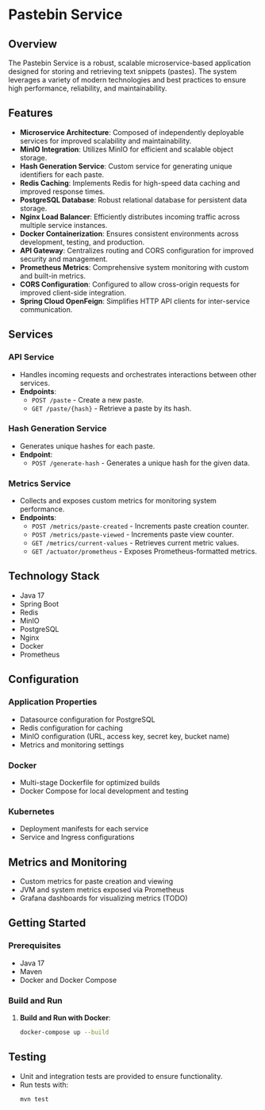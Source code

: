 # Pastebin Service

## Overview

The Pastebin Service is a robust, scalable microservice-based application designed for storing and retrieving text snippets (pastes). The system leverages a variety of modern technologies and best practices to ensure high performance, reliability, and maintainability.

## Features

- **Microservice Architecture**: Composed of independently deployable services for improved scalability and maintainability.
- **MinIO Integration**: Utilizes MinIO for efficient and scalable object storage.
- **Hash Generation Service**: Custom service for generating unique identifiers for each paste.
- **Redis Caching**: Implements Redis for high-speed data caching and improved response times.
- **PostgreSQL Database**: Robust relational database for persistent data storage.
- **Nginx Load Balancer**: Efficiently distributes incoming traffic across multiple service instances.
- **Docker Containerization**: Ensures consistent environments across development, testing, and production.
- **API Gateway**: Centralizes routing and CORS configuration for improved security and management.
- **Prometheus Metrics**: Comprehensive system monitoring with custom and built-in metrics.
- **CORS Configuration**: Configured to allow cross-origin requests for improved client-side integration.
- **Spring Cloud OpenFeign**: Simplifies HTTP API clients for inter-service communication.

## Services

### API Service
- Handles incoming requests and orchestrates interactions between other services.
- **Endpoints**:
  - `POST /paste` - Create a new paste.
  - `GET /paste/{hash}` - Retrieve a paste by its hash.

### Hash Generation Service
- Generates unique hashes for each paste.
- **Endpoint**:
  - `POST /generate-hash` - Generates a unique hash for the given data.

### Metrics Service
- Collects and exposes custom metrics for monitoring system performance.
- **Endpoints**:
  - `POST /metrics/paste-created` - Increments paste creation counter.
  - `POST /metrics/paste-viewed` - Increments paste view counter.
  - `GET /metrics/current-values` - Retrieves current metric values.
  - `GET /actuator/prometheus` - Exposes Prometheus-formatted metrics.

## Technology Stack

- Java 17
- Spring Boot
- Redis
- MinIO
- PostgreSQL
- Nginx
- Docker
- Prometheus

## Configuration

### Application Properties
- Datasource configuration for PostgreSQL
- Redis configuration for caching
- MinIO configuration (URL, access key, secret key, bucket name)
- Metrics and monitoring settings

### Docker
- Multi-stage Dockerfile for optimized builds
- Docker Compose for local development and testing

### Kubernetes
- Deployment manifests for each service
- Service and Ingress configurations

## Metrics and Monitoring

- Custom metrics for paste creation and viewing
- JVM and system metrics exposed via Prometheus
- Grafana dashboards for visualizing metrics (TODO)

## Getting Started

### Prerequisites
- Java 17
- Maven
- Docker and Docker Compose

### Build and Run

1. **Build and Run with Docker**:
   ```sh
   docker-compose up --build

## Testing

- Unit and integration tests are provided to ensure functionality.
- Run tests with:
  ```sh
  mvn test
